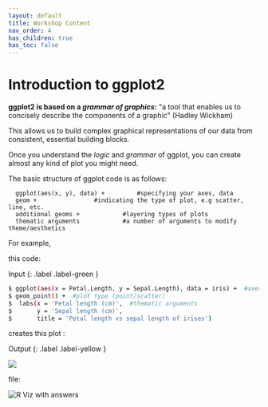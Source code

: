 ```yaml
---
layout: default
title: Workshop Content
nav_order: 4
has_children: true
has_toc: false
---
```

# Introduction to ggplot2

**ggplot2 is based on a *grammar of graphics*:**
"a tool that enables us to concisely describe the components of a graphic" (Hadley Wickham)

This allows us to build complex graphical representations of our data from consistent, essential building blocks. 

Once you understand the *logic* and *grammar* of ggplot, you can create almost any kind of plot you might need. 

The basic structure of ggplot code is as follows: 

```
  ggplot(aes(x, y), data) +     	#specifying your axes, data
  geom +				#indicating the type of plot, e.g scatter, line, etc. 
  additional geoms +   			#layering types of plots 
  thematic arguments  			#a number of arguments to modify theme/aesthetics
```

For example, 

this code: 

Input
{: .label .label-green }
```sh
$ ggplot(aes(x = Petal.Length, y = Sepal.Length), data = iris) +  #axes and data
$ geom_point() +  #plot type (point/scatter)
$  labs(x = 'Petal length (cm)',  #thematic arguments 
$       y = 'Sepal length (cm)', 
$       title = 'Petal length vs sepal length of irises')
```

creates this plot : 

Output
{: .label .label-yellow }

![](https://ubc-library-rc.github.io/R-viz/content/images/Rplot.png)


file: 

![R Viz with answers](https://ubc-library-rc.github.io/R-viz/content/R_Viz_NEW.Rmd)
